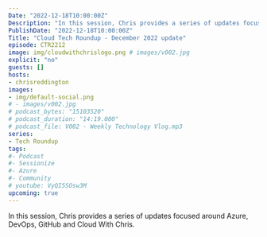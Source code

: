```yaml
---
Date: "2022-12-18T10:00:00Z"
Description: "In this session, Chris provides a series of updates focused around Azure, DevOps, GitHub and Cloud With Chris."
PublishDate: "2022-12-18T10:00:00Z"
Title: "Cloud Tech Roundup - December 2022 update"
episode: CTR2212
image: img/cloudwithchrislogo.png # images/v002.jpg
explicit: "no"
guests: []
hosts:
- chrisreddington
images:
- img/default-social.png
# - images/v002.jpg
# podcast_bytes: "15103520"
# podcast_duration: "14:19.000"
# podcast_file: V002 - Weekly Technology Vlog.mp3
series:
- Tech Roundup
tags:
#- Podcast
#- Sessionize
#- Azure
#- Community
# youtube: VyQI5SOsw3M
upcoming: true
---
```

In this session, Chris provides a series of updates focused around Azure, DevOps, GitHub and Cloud With Chris.
